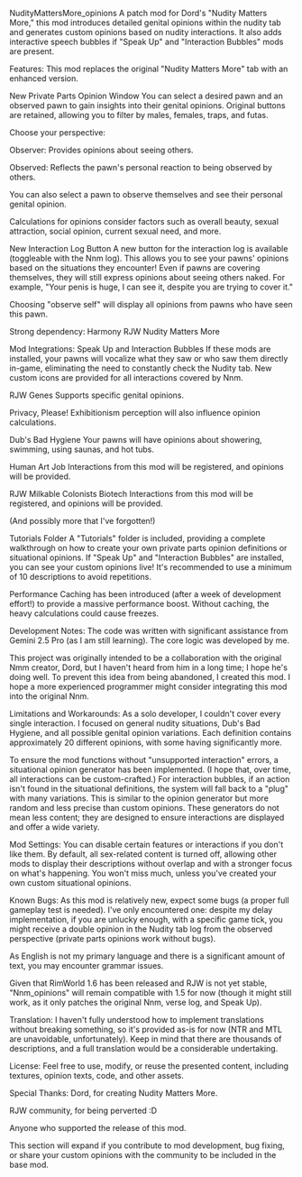 NudityMattersMore_opinions
A patch mod for Dord's "Nudity Matters More," this mod introduces detailed genital opinions within the nudity tab and generates custom opinions based on nudity interactions. It also adds interactive speech bubbles if "Speak Up" and "Interaction Bubbles" mods are present.

Features:
This mod replaces the original "Nudity Matters More" tab with an enhanced version.

New Private Parts Opinion Window
You can select a desired pawn and an observed pawn to gain insights into their genital opinions. Original buttons are retained, allowing you to filter by males, females, traps, and futas.

Choose your perspective:

Observer: Provides opinions about seeing others.

Observed: Reflects the pawn's personal reaction to being observed by others.

You can also select a pawn to observe themselves and see their personal genital opinion.

Calculations for opinions consider factors such as overall beauty, sexual attraction, social opinion, current sexual need, and more.

New Interaction Log Button
A new button for the interaction log is available (toggleable with the Nnm log). This allows you to see your pawns' opinions based on the situations they encounter! Even if pawns are covering themselves, they will still express opinions about seeing others naked. For example, "Your penis is huge, I can see it, despite you are trying to cover it."

Choosing "observe self" will display all opinions from pawns who have seen this pawn.

Strong dependency:
Harmony
RJW
Nudity Matters More

Mod Integrations:
Speak Up and Interaction Bubbles
If these mods are installed, your pawns will vocalize what they saw or who saw them directly in-game, eliminating the need to constantly check the Nudity tab. New custom icons are provided for all interactions covered by Nnm.

RJW Genes
Supports specific genital opinions.

Privacy, Please!
Exhibitionism perception will also influence opinion calculations.

Dub's Bad Hygiene
Your pawns will have opinions about showering, swimming, using saunas, and hot tubs.

Human Art Job
Interactions from this mod will be registered, and opinions will be provided.

RJW Milkable Colonists Biotech
Interactions from this mod will be registered, and opinions will be provided.

(And possibly more that I've forgotten!)

Tutorials Folder
A "Tutorials" folder is included, providing a complete walkthrough on how to create your own private parts opinion definitions or situational opinions. If "Speak Up" and "Interaction Bubbles" are installed, you can see your custom opinions live! It's recommended to use a minimum of 10 descriptions to avoid repetitions.

Performance
Caching has been introduced (after a week of development effort!) to provide a massive performance boost. Without caching, the heavy calculations could cause freezes.

Development Notes:
The code was written with significant assistance from Gemini 2.5 Pro (as I am still learning). The core logic was developed by me.

This project was originally intended to be a collaboration with the original Nmm creator, Dord, but I haven't heard from him in a long time; I hope he's doing well. To prevent this idea from being abandoned, I created this mod. I hope a more experienced programmer might consider integrating this mod into the original Nnm.

Limitations and Workarounds:
As a solo developer, I couldn't cover every single interaction. I focused on general nudity situations, Dub's Bad Hygiene, and all possible genital opinion variations. Each definition contains approximately 20 different opinions, with some having significantly more.

To ensure the mod functions without "unsupported interaction" errors, a situational opinion generator has been implemented. (I hope that, over time, all interactions can be custom-crafted.) For interaction bubbles, if an action isn't found in the situational definitions, the system will fall back to a "plug" with many variations. This is similar to the opinion generator but more random and less precise than custom opinions. These generators do not mean less content; they are designed to ensure interactions are displayed and offer a wide variety.

Mod Settings:
You can disable certain features or interactions if you don't like them. By default, all sex-related content is turned off, allowing other mods to display their descriptions without overlap and with a stronger focus on what's happening. You won't miss much, unless you've created your own custom situational opinions.

Known Bugs:
As this mod is relatively new, expect some bugs (a proper full gameplay test is needed). I've only encountered one: despite my delay implementation, if you are unlucky enough, with a specific game tick, you might receive a double opinion in the Nudity tab log from the observed perspective (private parts opinions work without bugs).

As English is not my primary language and there is a significant amount of text, you may encounter grammar issues.

Given that RimWorld 1.6 has been released and RJW is not yet stable, "Nnm_opinions" will remain compatible with 1.5 for now (though it might still work, as it only patches the original Nnm, verse log, and Speak Up).

Translation:
I haven't fully understood how to implement translations without breaking something, so it's provided as-is for now (NTR and MTL are unavoidable, unfortunately). Keep in mind that there are thousands of descriptions, and a full translation would be a considerable undertaking.

License:
Feel free to use, modify, or reuse the presented content, including textures, opinion texts, code, and other assets.

Special Thanks:
Dord, for creating Nudity Matters More.

RJW community, for being perverted :D

Anyone who supported the release of this mod.

This section will expand if you contribute to mod development, bug fixing, or share your custom opinions with the community to be included in the base mod.
